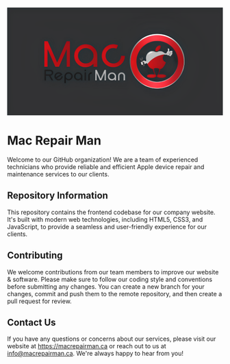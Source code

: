 [![Mac Repair Man Banner](https://github.com/Mac-Repair-Man/.github/blob/main/assets/banner.png)](http://macrepairman.ca/)
# Mac Repair Man

Welcome to our GitHub organization! We are a team of experienced technicians who provide reliable and efficient Apple device repair and maintenance services to our clients.

## Repository Information
This repository contains the frontend codebase for our company website. It's built with modern web technologies, including HTML5, CSS3, and JavaScript, to provide a seamless and user-friendly experience for our clients.

## Contributing
We welcome contributions from our team members to improve our website & software. Please make sure to follow our coding style and conventions before submitting any changes. You can create a new branch for your changes, commit and push them to the remote repository, and then create a pull request for review.

## Contact Us
If you have any questions or concerns about our services, please visit our website at https://macrepairman.ca or reach out to us at info@macrepairman.ca. We're always happy to hear from you!
